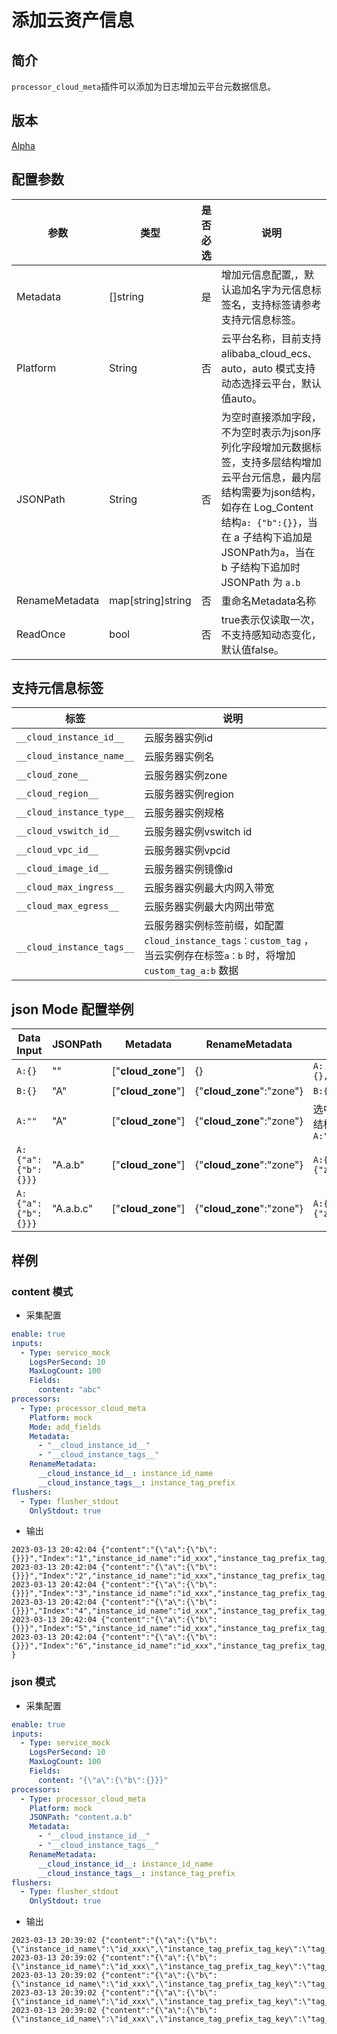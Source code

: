 # 添加云资产信息

## 简介

`processor_cloud_meta`插件可以添加为日志增加云平台元数据信息。

## 版本

[Alpha](../stability-level.md)

## 配置参数

| 参数             | 类型                | 是否必选 | 说明                                                                                                                                                    |
|----------------|-------------------|------|-------------------------------------------------------------------------------------------------------------------------------------------------------|
| Metadata       | []string          | 是    | 增加元信息配置,，默认追加名字为元信息标签名，支持标签请参考支持元信息标签。                                                                                                                |
| Platform       | String            | 否    | 云平台名称，目前支持 alibaba_cloud_ecs、auto，auto 模式支持动态选择云平台，默认值auto。                                                                                           |
| JSONPath       | String            | 否    | 为空时直接添加字段，不为空时表示为json序列化字段增加元数据标签，支持多层结构增加云平台元信息，最内层结构需要为json结构，如存在 Log_Content 结构`a: {"b":{}}`，当在 a 子结构下追加是JSONPath为`a`，当在 b 子结构下追加时JSONPath 为 `a.b` |
| RenameMetadata | map[string]string | 否    | 重命名Metadata名称                                                                                                                                         |
| ReadOnce       | bool              | 否    | true表示仅读取一次，不支持感知动态变化，默认值false。                                                                                                                       |

## 支持元信息标签

| 标签                        | 说明                                                                                       |
|---------------------------|------------------------------------------------------------------------------------------|
| `__cloud_instance_id__`   | 云服务器实例id                                                                                 |
| `__cloud_instance_name__` | 云服务器实例名                                                                                  |
| `__cloud_zone__`          | 云服务器实例zone                                                                               |
| `__cloud_region__`        | 云服务器实例region                                                                             |
| `__cloud_instance_type__` | 云服务器实例规格                                                                                 |
| `__cloud_vswitch_id__`    | 云服务器实例vswitch id                                                                         |
| `__cloud_vpc_id__`        | 云服务器实例vpcid                                                                              |
| `__cloud_image_id__`      | 云服务器实例镜像id                                                                               |
| `__cloud_max_ingress__`   | 云服务器实例最大内网入带宽                                                                            |
| `__cloud_max_egress__`    | 云服务器实例最大内网出带宽                                                                            |
| `__cloud_instance_tags__` | 云服务器实例标签前缀，如配置 `cloud_instance_tags：custom_tag` ，当云实例存在标签`a：b` 时，将增加 `custom_tag_a:b` 数据 |

## json Mode 配置举例

| Data Input         | JSONPath  | Metadata           | RenameMetadata            | Data Output                         |
|--------------------|-----------|--------------------|---------------------------|-------------------------------------|
| `A:{}`             | ""        | ["__cloud_zone__"] | {}                        | `A:{},"__cloud_zone__":"xxxx"`      |
| `B:{}`             | "A"       | ["__cloud_zone__"] | {"__cloud_zone__":"zone"} | `B:{},A:{"zone":"xxxx"}`            |
| `A:""`             | "A"       | ["__cloud_zone__"] | {"__cloud_zone__":"zone"} | 选中A字段，但A字段非json结构，因此跳过追加，输出`A:""`   |
| `A:{"a":{"b":{}}}` | "A.a.b"   | ["__cloud_zone__"] | {"__cloud_zone__":"zone"} | `A:{"a":{"b":{"zone":"xxxx"}}}`     |
| `A:{"a":{"b":{}}}` | "A.a.b.c" | ["__cloud_zone__"] | {"__cloud_zone__":"zone"} | `A:{"a":{"b":{c:{"zone":"xxxx"}}}}` |

## 样例

### content 模式

* 采集配置

```yaml
enable: true
inputs:
  - Type: service_mock
    LogsPerSecond: 10
    MaxLogCount: 100
    Fields:
      content: "abc"
processors:
  - Type: processor_cloud_meta
    Platform: mock
    Mode: add_fields
    Metadata:
      - "__cloud_instance_id__"
      - "__cloud_instance_tags__"
    RenameMetadata:
      __cloud_instance_id__: instance_id_name
      __cloud_instance_tags__: instance_tag_prefix
flushers:
  - Type: flusher_stdout
    OnlyStdout: true
```

* 输出

```text
2023-03-13 20:42:04 {"content":"{\"a\":{\"b\":{}}}","Index":"1","instance_id_name":"id_xxx","instance_tag_prefix_tag_key":"tag_val","__time__":"1678711324"}
2023-03-13 20:42:04 {"content":"{\"a\":{\"b\":{}}}","Index":"2","instance_id_name":"id_xxx","instance_tag_prefix_tag_key":"tag_val","__time__":"1678711324"}
2023-03-13 20:42:04 {"content":"{\"a\":{\"b\":{}}}","Index":"3","instance_id_name":"id_xxx","instance_tag_prefix_tag_key":"tag_val","__time__":"1678711324"}
2023-03-13 20:42:04 {"content":"{\"a\":{\"b\":{}}}","Index":"4","instance_id_name":"id_xxx","instance_tag_prefix_tag_key":"tag_val","__time__":"1678711324"}
2023-03-13 20:42:04 {"content":"{\"a\":{\"b\":{}}}","Index":"5","instance_id_name":"id_xxx","instance_tag_prefix_tag_key":"tag_val","__time__":"1678711324"}
2023-03-13 20:42:04 {"content":"{\"a\":{\"b\":{}}}","Index":"6","instance_id_name":"id_xxx","instance_tag_prefix_tag_key":"tag_val","__time__":"1678711324"}
}

```

### json 模式

* 采集配置

```yaml
enable: true
inputs:
  - Type: service_mock
    LogsPerSecond: 10
    MaxLogCount: 100
    Fields:
      content: "{\"a\":{\"b\":{}}}"
processors:
  - Type: processor_cloud_meta
    Platform: mock
    JSONPath: "content.a.b"
    Metadata:
      - "__cloud_instance_id__"
      - "__cloud_instance_tags__"
    RenameMetadata:
      __cloud_instance_id__: instance_id_name
      __cloud_instance_tags__: instance_tag_prefix
flushers:
  - Type: flusher_stdout
    OnlyStdout: true
```

* 输出

```text
2023-03-13 20:39:02 {"content":"{\"a\":{\"b\":{\"instance_id_name\":\"id_xxx\",\"instance_tag_prefix_tag_key\":\"tag_val\"}}}","Index":"1","__time__":"1678711142"}
2023-03-13 20:39:02 {"content":"{\"a\":{\"b\":{\"instance_id_name\":\"id_xxx\",\"instance_tag_prefix_tag_key\":\"tag_val\"}}}","Index":"2","__time__":"1678711142"}
2023-03-13 20:39:02 {"content":"{\"a\":{\"b\":{\"instance_id_name\":\"id_xxx\",\"instance_tag_prefix_tag_key\":\"tag_val\"}}}","Index":"3","__time__":"1678711142"}
2023-03-13 20:39:02 {"content":"{\"a\":{\"b\":{\"instance_id_name\":\"id_xxx\",\"instance_tag_prefix_tag_key\":\"tag_val\"}}}","Index":"4","__time__":"1678711142"}
2023-03-13 20:39:02 {"content":"{\"a\":{\"b\":{\"instance_id_name\":\"id_xxx\",\"instance_tag_prefix_tag_key\":\"tag_val\"}}}","Index":"5","__time__":"1678711142"}
```

